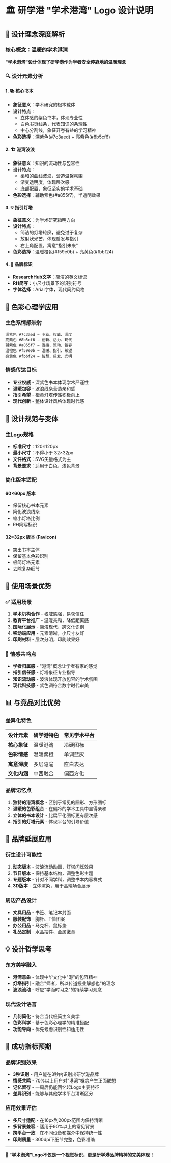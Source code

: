 # 🏛️ 研学港 "学术港湾" Logo 设计说明

## 🎨 设计理念深度解析

### 核心概念：温暖的学术港湾
**"学术港湾"设计体现了研学港作为学者安全停靠地的温暖理念**

### 🔍 设计元素分析

#### 1. 📚 核心书本
- **象征意义**：学术研究的根本载体
- **设计特点**：
  - 立体感的紫色书本，体现专业性
  - 白色书页线条，代表知识的条理性
  - 中心分割线，象征开卷有益的学习精神
- **色彩选择**：深紫色(#7c3aed) + 亮紫色(#8b5cf6)

#### 2. 🏗️ 港湾波浪
- **象征意义**：知识的流动性与包容性
- **设计特点**：
  - 柔和的曲线波浪，营造温馨氛围
  - 渐变透明度，体现层次感
  - 底部配置，象征坚实的学术基础
- **色彩选择**：辅助紫色(#a855f7)，半透明效果

#### 3. 💡 指引灯塔
- **象征意义**：为学术研究指明方向
- **设计特点**：
  - 简洁的灯塔轮廓，避免过于复杂
  - 放射状光芒，体现启发与指引
  - 右上角配置，寓意"指引未来"
- **色彩选择**：温暖橙色(#f59e0b) + 亮黄色(#fbbf24)

#### 4. 🎯 品牌标识
- **ResearchHub文字**：简洁的英文标识
- **RH简写**：小尺寸场景下的识别符号
- **字体选择**：Arial字体，现代简约风格

## 🌈 色彩心理学应用

### 主色系情感映射
```
深紫色 #7c3aed → 专业、权威、深度
亮紫色 #8b5cf6 → 创新、活力、现代
辅紫色 #a855f7 → 连接、流动、包容
温橙色 #f59e0b → 温暖、指引、希望
亮黄色 #fbbf24 → 智慧、启发、光明
```

### 情感传达目标
- **专业权威** - 深紫色书本体现学术严谨性
- **温暖包容** - 波浪线条营造亲和感
- **指引希望** - 橙黄灯塔传递积极向上
- **现代创新** - 整体设计风格体现时代感

## 📐 设计规范与变体

### 主Logo规格
- **标准尺寸**：120×120px
- **最小尺寸**：不得小于 32×32px
- **文件格式**：SVG矢量格式为主
- **背景要求**：适用于白色、浅色背景

### 简化版本适配
#### 60×60px 版本
- 保留核心书本元素
- 简化波浪线条
- 缩小灯塔比例
- RH简写标识

#### 32×32px 版本 (Favicon)
- 突出书本主体
- 保留基本色彩识别
- 极简灯塔元素
- 去除复杂细节

## 🎪 使用场景优势

### ✅ 适用场景
1. **学术机构合作** - 权威感强，易获信任
2. **教育平台推广** - 温暖亲和，降低距离感
3. **国际化展示** - 简洁现代，跨文化识别
4. **移动端应用** - 元素清晰，小尺寸友好
5. **印刷材料** - 层次分明，印刷效果好

### 🌟 情感共鸣点
- **学者归属感** - "港湾"概念让学者有家的感觉
- **指引信任感** - 灯塔象征专业指导
- **知识流动感** - 波浪体现开放包容的学术氛围
- **现代科技感** - 紫色调符合数字时代审美

## 📊 与竞品对比优势

### 差异化特色
| 设计元素 | 研学港特色 | 常见学术平台 |
|---------|-----------|-------------|
| **核心象征** | 温暖港湾 | 冷硬图标 |
| **色彩情感** | 温暖紫橙 | 单调蓝灰 |
| **寓意深度** | 多层隐喻 | 直白表达 |
| **文化内涵** | 中西融合 | 偏西方化 |

### 品牌记忆点
1. **独特的港湾概念** - 区别于常见的圆形、方形图标
2. **温暖的色彩组合** - 在偏冷的学术工具中显得亲和
3. **立体的书本设计** - 比扁平化图标更有层次感
4. **指引的灯塔元素** - 体现平台的引导价值

## 🚀 品牌延展应用

### 衍生设计可能性
1. **动态版本** - 波浪流动动画，灯塔闪烁效果
2. **节日版本** - 保持基本结构，调整色彩主题
3. **专题版本** - 针对不同学科，调整书本内容样式
4. **3D版本** - 立体渲染，用于高端场合展示

### 周边产品设计
- **文具用品** - 书签、笔记本封面
- **服装配饰** - 胸针、T恤图案
- **办公用品** - 马克杯、鼠标垫
- **礼品定制** - 水晶摆件、金属徽章

## 💡 设计哲学思考

### 东方美学融入
- **港湾意象** - 体现中华文化中"港"的包容精神
- **灯塔指引** - 融合"师者，所以传道授业解惑也"的理念
- **波浪流动** - 呼应"学而时习之"的持续学习观念

### 现代设计语言
- **几何简化** - 符合当代极简主义美学
- **色彩科学** - 基于色彩心理学的精准搭配
- **功能导向** - 优先考虑识别性和适用性

## 🎯 成功指标预期

### 品牌识别效果
- **3秒识别** - 用户能在3秒内识别出研学港品牌
- **情感共鸣** - 70%以上用户对"港湾"概念产生正面联想
- **记忆留存** - 一周后仍能回忆起Logo主要特征
- **差异识别** - 能够与其他学术平台清晰区分

### 应用效果评估
- **多尺寸适配** - 在16px到200px范围内保持清晰
- **多背景兼容** - 适用于90%以上的常见背景
- **跨平台一致** - 在不同设备和媒介中保持统一性
- **印刷质量** - 300dpi下细节完整，色彩准确

---

**🎨 "学术港湾"Logo不仅是一个视觉标识，更是研学港品牌精神的完美体现！**
